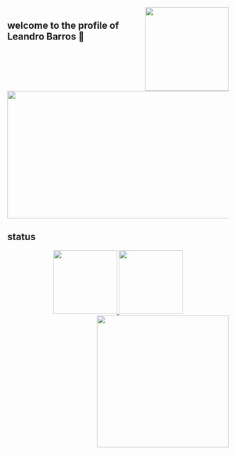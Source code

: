  <img align="right"  width="190" src="https://user-images.githubusercontent.com/56005421/155453979-a33682db-e5c4-46ea-abf8-7eb0370b5a5e.gif">
 
## welcome to the profile of Leandro Barros 👋

<img height="290" width="850" src="https://mir-s3-cdn-cf.behance.net/project_modules/1400_opt_1/6e898a57148971.59ca9a59ea57e.gif">

## status

<div align="center">
  <a href="https://github.com/leoBarrosDev">
  <img height="145em" src="https://github-readme-stats.vercel.app/api?username=leoBarrosDev&show_icons=true&theme=dark&include_all_commits=true&count_private=true"/>
  <img height="145em" src="https://github-readme-stats.vercel.app/api/top-langs/?username=leoBarrosDev&layout=compact&langs_count=7&theme=dark"/>      
</div>
  
 <img align="right"  width="300" src="https://static.wikia.nocookie.net/streetfighter/images/4/49/File-RyuSpecial.gif/revision/latest/scale-to-width-down/366?cb=20100102124142">
